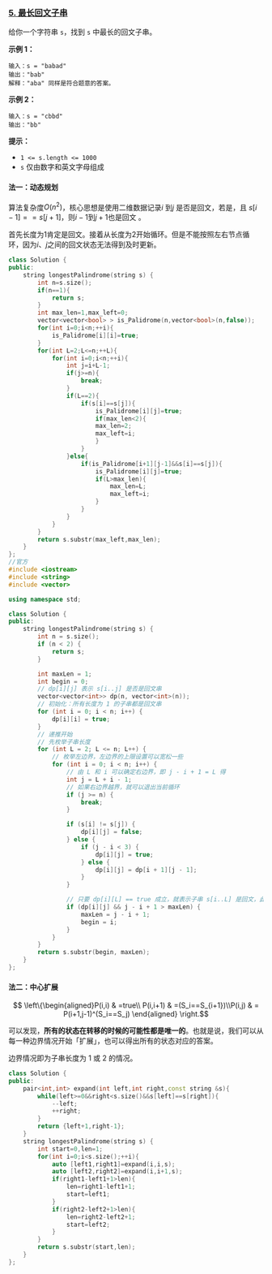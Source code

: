 ### [5. 最长回文子串](https://leetcode.cn/problems/longest-palindromic-substring/)

给你一个字符串 `s`，找到 `s` 中最长的回文子串。

**示例 1：**

```
输入：s = "babad"
输出："bab"
解释："aba" 同样是符合题意的答案。
```

**示例 2：**

```
输入：s = "cbbd"
输出："bb"
```

**提示：**

- `1 <= s.length <= 1000`
- `s` 仅由数字和英文字母组成

#### 法一：动态规划

算法复杂度$O(n^2)$，核心思想是使用二维数据记录$i$ 到$j$ 是否是回文，若是，且 $s[i-1]==s[j+1]$，则$i-1$到$j+1$也是回文  。

首先长度为1肯定是回文。接着从长度为2开始循环。但是不能按照左右节点循环，因为$i、j$之间的回文状态无法得到及时更新。

```c++
class Solution {
public:
    string longestPalindrome(string s) {
        int n=s.size();
        if(n==1){
            return s;
        }
        int max_len=1,max_left=0;
        vector<vector<bool> > is_Palidrome(n,vector<bool>(n,false));
        for(int i=0;i<n;++i){
            is_Palidrome[i][i]=true;
        }
        for(int L=2;L<=n;++L){
            for(int i=0;i<n;++i){
                int j=i+L-1;
                if(j>=n){
                    break;
                }
                if(L==2){
                    if(s[i]==s[j]){
                        is_Palidrome[i][j]=true;
                        if(max_len<2){
                        max_len=2;
                        max_left=i;
                        } 
                    }
                }else{
                    if(is_Palidrome[i+1][j-1]&&s[i]==s[j]){
                        is_Palidrome[i][j]=true;
                        if(L>max_len){
                            max_len=L;
                            max_left=i;
                        }
                    }
                }
            }
        }
        return s.substr(max_left,max_len);
    }
};
//官方
#include <iostream>
#include <string>
#include <vector>

using namespace std;

class Solution {
public:
    string longestPalindrome(string s) {
        int n = s.size();
        if (n < 2) {
            return s;
        }

        int maxLen = 1;
        int begin = 0;
        // dp[i][j] 表示 s[i..j] 是否是回文串
        vector<vector<int>> dp(n, vector<int>(n));
        // 初始化：所有长度为 1 的子串都是回文串
        for (int i = 0; i < n; i++) {
            dp[i][i] = true;
        }
        // 递推开始
        // 先枚举子串长度
        for (int L = 2; L <= n; L++) {
            // 枚举左边界，左边界的上限设置可以宽松一些
            for (int i = 0; i < n; i++) {
                // 由 L 和 i 可以确定右边界，即 j - i + 1 = L 得
                int j = L + i - 1;
                // 如果右边界越界，就可以退出当前循环
                if (j >= n) {
                    break;
                }

                if (s[i] != s[j]) {
                    dp[i][j] = false;
                } else {
                    if (j - i < 3) {
                        dp[i][j] = true;
                    } else {
                        dp[i][j] = dp[i + 1][j - 1];
                    }
                }

                // 只要 dp[i][L] == true 成立，就表示子串 s[i..L] 是回文，此时记录回文长度和起始位置
                if (dp[i][j] && j - i + 1 > maxLen) {
                    maxLen = j - i + 1;
                    begin = i;
                }
            }
        }
        return s.substr(begin, maxLen);
    }
};
```

#### 法二：中心扩展

$$ \left\{\begin{aligned}P(i,i) & =true\\ P(i,i+1) & =(S_i==S_{i+1})\\P(i,j) & = P(i+1,j-1)^(S_i==S_j) \end{aligned} \right.$$

可以发现，**所有的状态在转移的时候的可能性都是唯一的**。也就是说，我们可以从每一种边界情况开始「扩展」，也可以得出所有的状态对应的答案。

边界情况即为子串长度为 1 或 2 的情况。

```c++
class Solution {
public:
    pair<int,int> expand(int left,int right,const string &s){
        while(left>=0&&right<s.size()&&s[left]==s[right]){
            --left;
            ++right;
        }
        return {left+1,right-1};
    }
    string longestPalindrome(string s) {
        int start=0,len=1;
        for(int i=0;i<s.size();++i){
            auto [left1,right1]=expand(i,i,s);
            auto [left2,right2]=expand(i,i+1,s);
            if(right1-left1+1>len){
                len=right1-left1+1;
                start=left1;
            }
            if(right2-left2+1>len){
                len=right2-left2+1;
                start=left2;
            }
        }
        return s.substr(start,len);
    }
};
```

